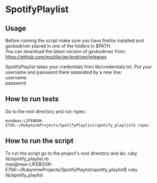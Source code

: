 # SpotifyPlaylist

## Usage
Before running the script make sure you have firefox installed and geckodriver placed in one of the folders in $PATH.  
You can download the latest version of geckodriver from: https://github.com/mozilla/geckodriver/releases  

SpotifyPlaylist takes your credentials from lib/credentials.txt.
Put your username and password there separated by a new line:  
username  
password

## How to run tests
Go to the root directory and run rspec:
```
max@max-LIFEBOOK-E756:~/RubymineProjects/SpotifyPlaylist/spotify_playlist$ rspec
```

## How to run the script
To run the script go to the project's root directory and do: ruby lib/spotify_playlist.rb  
max@max-LIFEBOOK-E756:~/RubymineProjects/SpotifyPlaylist/spotify_playlist$ ruby lib/spotify_playlist
